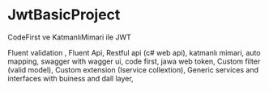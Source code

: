 # JwtBasicProject
CodeFirst ve KatmanlıMimari ile JWT

Fluent validation ,
Fluent Api,
Restful api (c# web api),
katmanlı mimari,
auto mapping,
swagger with wagger ui,
code first,
jawa web token,
Custom filter (valid model),
Custom extension (Iservice collextion),
Generic services and interfaces with buiness and dall layer,
